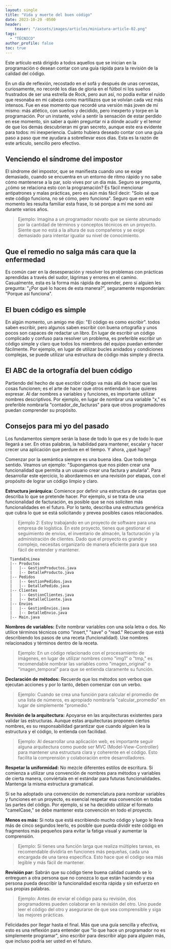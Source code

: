 ```yaml
---
layout: single
title: "Vida y muerte del buen código"
date: 2023-10-29 -0500
header:
    teaser: "/assets/images/articles/miniatura-article-02.png"
tags:
  - "TÉCNICO"
author_profile: false
toc: true
---
```


Este artículo está dirigido a todos aquellos que se inician en la programación o desean contar con una guía rápida para la revisión de la calidad del código.

En un día de reflexión, recostado en el sofá y después de unas cervezas, curiosamente, no recordé los días de gloria en el fútbol ni los sueños frustrados de ser una estrella de Rock, pero aun así, no podía evitar el ruido que resonaba en mi cabeza como martillazos que se volvían cada vez más intensos. Fue en ese momento que recordé una versión más joven de mí mismo: más atlético, con sueños y decidido, pero inexperto y torpe en la programación. Por un instante, volví a sentir la sensación de estar perdido en ese momento, sin saber a quién preguntar ni a dónde acudir y el temor de que los demás descubrieran mi gran secreto, aunque este era evidente para todos: mi inexperiencia. Cuánto hubiera deseado contar con una guía paso a paso que me ayudara a sobrellevar esos días. Esta es la razón de este artículo, sencillo pero efectivo.

## Venciendo el síndrome del impostor

El síndrome del impostor, que se manifiesta cuando uno se exige demasiado, cuando se encuentra en un entorno de ritmo rápido y no sabe cómo mantenerse a la par, solo vives por un dia más.
Seguro se pregunta, ¿cómo se relaciona esto con la programación? Es fácil mencionar antipatrones y malas prácticas, pero es aún más fácil decir: "Solo sé que este código funciona, no sé cómo, pero funciona". Seguro que en este momento les resulta familiar esta frase, lo sé porque a mí me sonó así durante varios años.

> Ejemplo: Imagina a un programador novato que se siente abrumado por la cantidad de términos y conceptos técnicos en un proyecto. Siente que no está a la altura de sus compañeros y se exige demasiado para intentar igualar su nivel de conocimiento.

## Que el remedio no salga más cara que la enfermedad

Es común caer en la desesperación y resolver los problemas con prácticas aprendidas a través del sudor, lágrimas y errores en el camino. Casualmente, esta es la forma más rápida de aprender, pero si alguien les pregunta: "¿Por qué lo haces de esta manera?", seguramente responderían: "Porque así funciona".

## El buen código es simple

En algún momento, un amigo me dijo: "El código es como escribir". todos saben escribir, pero algunos saben escribir con buena ortografía y unos pocos son capaces de redactar un libro.
En lugar de escribir un código complicado y confuso para resolver un problema, es preferible escribir un código simple y claro que todos los miembros del equipo puedan entender fácilmente. Por ejemplo, en lugar de utilizar bucles anidados y condiciones complejas, se puede utilizar una estructura de código más simple y directa.

## El ABC de la ortografía del buen código

Partiendo del hecho de que escribir código va más allá de hacer que las cosas funcionen; es el arte de hacer que otros entiendan lo que quieres expresar.
Al dar nombres a variables y funciones, es importante utilizar nombres descriptivos. Por ejemplo, en lugar de nombrar una variable "x," es preferible nombrarla "contador_de_facturas" para que otros programadores puedan comprender su propósito.

## Consejos para mi yo del pasado

Los fundamentos siempre serán la base de todo lo que es y de todo lo que llegará a ser. En otras palabras, la habilidad para mantener, escalar y hacer crecer una aplicación que perdure en el tiempo.
Y ahora, ¿qué hago?

Comenzar por la semántica siempre es una buena idea. Que todo tenga sentido. Veamos un ejemplo: "Supongamos que nos piden crear una funcionalidad que permita a un usuario crear una factura y anularla".
Para desarrollar este ejercicio, lo abordaremos en una revisión por etapas, con el propósito de lograr un código limpio y claro.

**Estructura jerárquica:** Comience por definir una estructura de carpetas que describa lo que se pretende hacer. Por ejemplo, si se trata de una funcionalidad de facturación, es posible que se nos soliciten más funcionalidades en el futuro. Por lo tanto, describa una estructura genérica que cubra lo que se está solicitando y prevea posibles casos relacionados.

> Ejemplo 2: Estoy trabajando en un proyecto de software para una empresa de logística. En este proyecto, tienes que gestionar el seguimiento de envíos, el inventario de almacén, la facturación y la administración de clientes. Dado que el proyecto es grande y complejo, necesitas organizarlo de manera eficiente para que sea fácil de entender y mantener. 

```
  TiendaEnLinea
  |-- Productos
  |   |-- GestionProductos.java
  |   |-- DetalleProducto.java
  |-- Pedidos
  |   |-- GestionPedidos.java
  |   |-- DetallePedido.java
  |-- Clientes
  |   |-- GestionClientes.java
  |   |-- DetalleCliente.java
  |-- Envios
  |   |-- GestionEnvios.java
  |   |-- DetalleEnvio.java
  |-- Main.java
```

**Nombres de variables:** Evite nombrar variables con una sola letra o dos. No utilice términos técnicos como "insert," "save" o "read." Recuerde que está describiendo los pasos de una receta (funcionalidad). Use nombres relacionados y términos dentro de la receta.

> Ejemplo: En un código relacionado con el procesamiento de imágenes, en lugar de utilizar nombres como "img1" o "tmp," es recomendable nombrar las variables como "imagen_original" o "imagen_temporal" para que se entienda claramente su función.

**Declaración de métodos:** Recuerde que los métodos son verbos que ejecutan acciones y por lo tanto, deben comenzar con un verbo.

> Ejemplo: Cuando se crea una función para calcular el promedio de una lista de números, es apropiado nombrarla "calcular_promedio" en lugar de simplemente "promedio."

**Revisión de la arquitectura:** Apoyarse en las arquitecturas existentes para validar las estructuras. Aunque estas arquitecturas proponen ciertos nombres, es su responsabilidad garantizar que cuando alguien lea la estructura y el código, lo entienda con facilidad.

> Ejemplo: Al desarrollar una aplicación web, es importante seguir alguna arquitectura como puede ser MVC (Model-View-Controller) para mantener una estructura clara y coherente en el código. Esto facilita la comprensión y colaboración entre desarrolladores.

**Respetar la uniformidad:** No mezcle diferentes estilos de escritura. Si comienza a utilizar una convención de nombres para métodos y variables de cierta manera, conviértala en el estándar para futuras funcionalidades. Mantenga la misma estructura gramatical.

Si se ha adoptado una convención de nomenclatura para nombrar variables y funciones en un proyecto, es esencial respetar esa convención en todas las partes del código. Por ejemplo, si se ha decidido utilizar el formato "camelCase," se debe mantener esta convención en todo el proyecto.

**Menos es más:** Si nota que está escribiendo mucho código y luego le lleva más de cinco segundos leerlo, es posible que pueda dividir este código en fragmentos más pequeños para evitar la fatiga visual y aumentar la comprensión.

> Ejemplo: Si tienes una función larga que realiza múltiples tareas, es recomendable dividirla en funciones más pequeñas, cada una encargada de una tarea específica. Esto hace que el código sea más legible y más fácil de mantener.

**Revisión par:** Sabrán que su código tiene buena calidad cuando se lo entreguen a otra persona que no conozca lo que están haciendo y esa persona pueda describir la funcionalidad escrita rápida y sin esfuerzo en sus propias palabras.

> Ejemplo: Antes de enviar el código para su revisión, dos programadores pueden colaborar en la revisión del otro. Uno puede leer el código del otro y asegurarse de que sea comprensible y siga las mejores prácticas.

Felicidades por llegar hasta el final. Más que una guía sencilla y efectiva, esto es una reflexión para entender que "lo que hace un programador no es simplemente programar", sino escribir para describir algo para alguien más, que incluso podría ser usted en el futuro.


